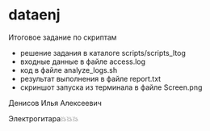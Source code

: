 # dataenj
Итоговое задание по скриптам
- решение задания в каталоге scripts/scripts_Itog
- входные данные в файле access.log
- код в файле analyze_logs.sh
- результат выполнения в файле report.txt
- скриншот запуска из терминала в файле Screen.png




Денисов Илья Алексеевич 

Электрогитара💥💥💥
